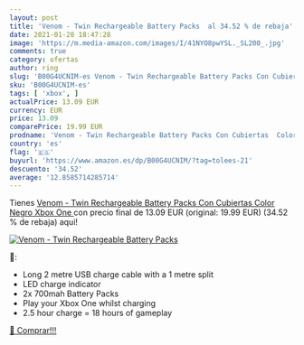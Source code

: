 ```yaml
---
layout: post
title: 'Venom - Twin Rechargeable Battery Packs  al 34.52 % de rebaja'
date: 2021-01-28 18:47:28
image: 'https://m.media-amazon.com/images/I/41NYO8pwYSL._SL200_.jpg'
comments: true
category: ofertas
author: ring
slug: 'B00G4UCNIM-es Venom - Twin Rechargeable Battery Packs Con Cubiertas...'
sku: 'B00G4UCNIM-es'
tags: [ 'xbox', ]
actualPrice: 13.09 EUR
currency: EUR
price: 13.09
comparePrice: 19.99 EUR
prodname: 'Venom - Twin Rechargeable Battery Packs Con Cubiertas  Color Negro  Xbox One '
country: 'es'
flag: '🇪🇸'
buyurl: 'https://www.amazon.es/dp/B00G4UCNIM/?tag=tolees-21'
descuento: '34.52'
average: '12.8585714285714'
---
```


Tienes [Venom - Twin Rechargeable Battery Packs Con Cubiertas  Color Negro  Xbox One ](https://www.amazon.es/dp/B00G4UCNIM/?tag=tolees-21) con precio final de  13.09 EUR (original: 19.99 EUR) (34.52 %  de rebaja) aqui!

[![Venom - Twin Rechargeable Battery Packs ](https://m.media-amazon.com/images/I/41NYO8pwYSL._SL200_.jpg)](https://www.amazon.es/dp/B00G4UCNIM/?tag=tolees-21)

🔎:

- Long 2 metre USB charge cable with a 1 metre split
- LED charge indicator
- 2x 700mah Battery Packs
- Play your Xbox One whilst charging
- 2.5 hour charge = 18 hours of gameplay

[🛒 Comprar!!!](https://www.amazon.es/dp/B00G4UCNIM/?tag=tolees-21)
